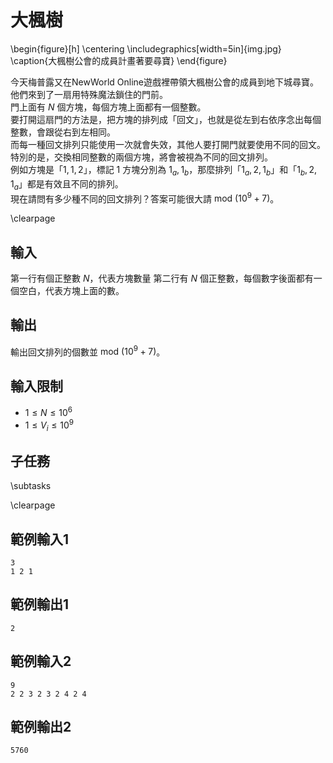 # 大楓樹

\begin{figure}[h]
\centering
\includegraphics[width=5in]{img.jpg}
\caption{大楓樹公會的成員計畫著要尋寶}
\end{figure}

今天梅普露又在NewWorld Online遊戲裡帶領大楓樹公會的成員到地下城尋寶。  
他們來到了一扇用特殊魔法鎖住的門前。  
門上面有 $N$ 個方塊，每個方塊上面都有一個整數。  
要打開這扇門的方法是，把方塊的排列成「回文」，也就是從左到右依序念出每個整數，會跟從右到左相同。  
而每一種回文排列只能使用一次就會失效，其他人要打開門就要使用不同的回文。  
特別的是，交換相同整數的兩個方塊，將會被視為不同的回文排列。  
例如方塊是「$1, 1, 2$」，標記 $1$ 方塊分別為 $1_a, 1_b$，那麼排列「$1_a, 2, 1_b$」和「$1_b, 2, 1_a$」都是有效且不同的排列。  
現在請問有多少種不同的回文排列？答案可能很大請 $\text{mod}~(10^9 + 7)$。

\clearpage

## 輸入
第一行有個正整數 $N$，代表方塊數量
第二行有 $N$ 個正整數，每個數字後面都有一個空白，代表方塊上面的數。

## 輸出
輸出回文排列的個數並 $\text{mod}~(10^9 + 7)$。

## 輸入限制
- $1 \le N \le 10^6$
- $1 \le V_i \le 10^9$

## 子任務
\subtasks

\clearpage

## 範例輸入1
```
3
1 2 1
```

## 範例輸出1
```
2
```

## 範例輸入2
```
9
2 2 3 2 3 2 4 2 4
```

## 範例輸出2
```
5760
```
